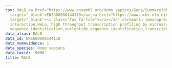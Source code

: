 ```yaml
---
csv: RALB,<a href="https://www.ensembl.org/Homo_sapiens/Gene/Summary?db=core;g=ENSG00000144118"
  target="_blank">ENSG00000144118</a>,<a href="https://www.ncbi.nlm.nih.gov/pubmed/17216044"
  target="_blank"><i class="fas fa-file"></i></a>",chromatin immunoprecipitation assay,direct
  interaction,HeLa, high throughput transcription profiling by microarray,nucleotide
  sequence identification,nucleotide sequence identification,transcriptional regulation,
data_alias: RALB
data_id: ENSG00000144118
data_numevidence: 1
data_species: Homo sapiens
data_taxid: '9606'
title: RALB
---
```

